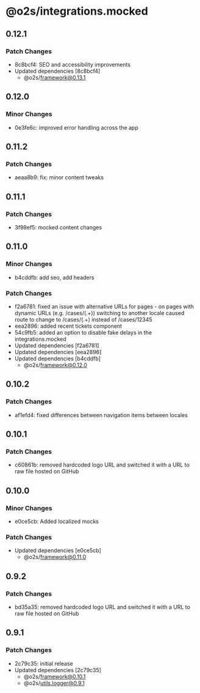 # @o2s/integrations.mocked

## 0.12.1

### Patch Changes

- 8c8bcf4: SEO and accessibility improvements
- Updated dependencies [8c8bcf4]
    - @o2s/framework@0.13.1

## 0.12.0

### Minor Changes

- 0e3fe6c: improved error handling across the app

## 0.11.2

### Patch Changes

- aeaa8b9: fix: minor content tweaks

## 0.11.1

### Patch Changes

- 3f98ef5: mocked content changes

## 0.11.0

### Minor Changes

- b4cddfb: add seo, add headers

### Patch Changes

- f2a6781: fixed an issue with alternative URLs for pages - on pages with dynamic URLs (e.g. /cases/(.+)) switching to another locale caused route to change to /cases/(.+) instead of /cases/12345
- eea2896: added recent tickets component
- 54c9fb5: added an option to disable fake delays in the integrations.mocked
- Updated dependencies [f2a6781]
- Updated dependencies [eea2896]
- Updated dependencies [b4cddfb]
    - @o2s/framework@0.12.0

## 0.10.2

### Patch Changes

- af1efd4: fixed differences between navigation items between locales

## 0.10.1

### Patch Changes

- c60861b: removed hardcoded logo URL and switched it with a URL to raw file hosted on GitHub

## 0.10.0

### Minor Changes

- e0ce5cb: Added localized mocks

### Patch Changes

- Updated dependencies [e0ce5cb]
    - @o2s/framework@0.11.0

## 0.9.2

### Patch Changes

- bd35a35: removed hardcoded logo URL and switched it with a URL to raw file hosted on GitHub

## 0.9.1

### Patch Changes

- 2c79c35: initial release
- Updated dependencies [2c79c35]
    - @o2s/framework@0.10.1
    - @o2s/utils.logger@0.9.1
